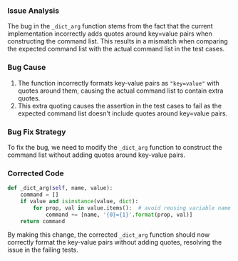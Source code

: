 ### Issue Analysis
The bug in the `_dict_arg` function stems from the fact that the current implementation incorrectly adds quotes around key=value pairs when constructing the command list. This results in a mismatch when comparing the expected command list with the actual command list in the test cases.

### Bug Cause
1. The function incorrectly formats key-value pairs as `"key=value"` with quotes around them, causing the actual command list to contain extra quotes.
2. This extra quoting causes the assertion in the test cases to fail as the expected command list doesn't include quotes around key=value pairs.

### Bug Fix Strategy
To fix the bug, we need to modify the `_dict_arg` function to construct the command list without adding quotes around key-value pairs.

### Corrected Code
```python
def _dict_arg(self, name, value):
    command = []
    if value and isinstance(value, dict):
        for prop, val in value.items():  # avoid reusing variable name value
            command += [name, '{0}={1}'.format(prop, val)]
    return command
```

By making this change, the corrected `_dict_arg` function should now correctly format the key-value pairs without adding quotes, resolving the issue in the failing tests.